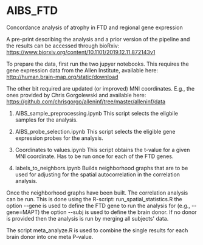 # AIBS_FTD
Concordance analysis of atrophy in FTD and regional gene expression

A pre-print describing the analysis and a prior version of the pipeline and the results can be accessed through bioRxiv:
https://www.biorxiv.org/content/10.1101/2019.12.11.872143v1

To prepare the data, first run the two jupyer notebooks. This requires the gene expression data from the
Allen Institute, available here:
http://human.brain-map.org/static/download

The other bit required are updated (or improved) MNI coordinates. E.g., the ones provided by
Chris Gorgolewski and available here: https://github.com/chrisgorgo/alleninf/tree/master/alleninf/data

1) AIBS_sample_preprocessing.ipynb
This script selects the eligbile samples for the analysis.

2) AIBS_probe_selection.ipynb
This script selects the eligible gene expression probes for the analysis.

3) Coordinates to values.ipynb
This script obtains the t-value for a given MNI coordinate. Has to be run once for each of the FTD genes.

4) labels_to_neighbors.ipynb
Builds neighborhood graphs that are to be used for adjusting for the spatial autocorrelation in the correlation analysis.

Once the neighborhood graphs have been built. The correlation analysis can be run.
This is done using the R-script:
run_spatial_statistics.R
the option --gene is used to define the FTD gene to run the analysis for (e.g., --gene=MAPT)
the option --subj is used to define the brain donor. If no donor is provided then the analysis
is run by merging all subjects' data.

The script meta_analyze.R is used to combine the single results for each brain donor into one meta P-value.



